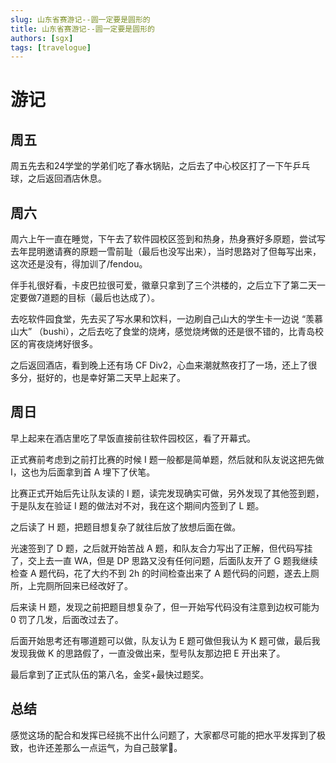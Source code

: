 ```yaml
---
slug: 山东省赛游记--圆一定要是圆形的
title: 山东省赛游记--圆一定要是圆形的
authors: [sgx]
tags: [travelogue]
---
```


# 游记

## 周五

周五先去和24学堂的学弟们吃了春水锅贴，之后去了中心校区打了一下午乒乓球，之后返回酒店休息。

## 周六

周六上午一直在睡觉，下午去了软件园校区签到和热身，热身赛好多原题，尝试写去年昆明邀请赛的原题一雪前耻（最后也没写出来），当时思路对了但每写出来，这次还是没有，得加训了/fendou。

伴手礼很好看，卡皮巴拉很可爱，徽章只拿到了三个洪楼的，之后立下了第二天一定要做7道题的目标（最后也达成了）。

去吃软件园食堂，先去买了写水果和饮料，一边刷自己山大的学生卡一边说 “羡慕山大” （bushi），之后去吃了食堂的烧烤，感觉烧烤做的还是很不错的，比青岛校区的宵夜烧烤好很多。

之后返回酒店，看到晚上还有场 CF Div2，心血来潮就熬夜打了一场，还上了很多分，挺好的，也是幸好第二天早上起来了。

## 周日

早上起来在酒店里吃了早饭直接前往软件园校区，看了开幕式。

正式赛前考虑到之前打比赛的时候 I 题一般都是简单题，然后就和队友说这把先做 I，这也为后面拿到首 A 埋下了伏笔。

比赛正式开始后先让队友读的 I 题，读完发现确实可做，另外发现了其他签到题，于是队友在验证 I 题的做法对不对，我在这个期间内签到了 L 题。

之后读了 H 题，把题目想复杂了就往后放了放想后面在做。

光速签到了 D 题，之后就开始苦战 A 题，和队友合力写出了正解，但代码写挂了，交上去一直 WA，但是 DP 思路又没有任何问题，后面队友开了 G 题我继续检查 A 题代码，花了大约不到 2h 的时间检查出来了 A 题代码的问题，遂去上厕所，上完厕所回来已经改好了。

后来读 H 题，发现之前把题目想复杂了，但一开始写代码没有注意到边权可能为 0 罚了几发，后面改过去了。

后面开始思考还有哪道题可以做，队友认为 E 题可做但我认为 K 题可做，最后我发现我做 K 的思路假了，一直没做出来，型号队友那边把 E 开出来了。

最后拿到了正式队伍的第八名，金奖+最快过题奖。

## 总结

感觉这场的配合和发挥已经挑不出什么问题了，大家都尽可能的把水平发挥到了极致，也许还差那么一点运气，为自己鼓掌👏。